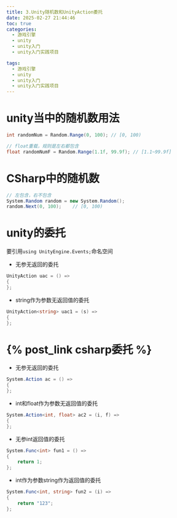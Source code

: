 ```yaml
---
title: 3.Unity随机数和UnityAction委托
date: 2025-02-27 21:44:46
toc: true
categories:
  - 游戏引擎
  - unity
  - unity入门
  - unity入门实践项目

tags:
  - 游戏引擎
  - unity
  - unity入门
  - unity入门实践项目
---
```


# unity当中的随机数用法
```cs
int randomNum = Random.Range(0, 100); // [0, 100)

// float重载，规则是左右都包含
float randomNumF = Random.Range(1.1f, 99.9f); // [1.1~99.9f]
```

# CSharp中的随机数
```cs
// 左包含，右不包含
System.Random random = new System.Random();
random.Next(0, 100);    // [0, 100)
```

# unity的委托
要引用`using UnityEngine.Events;`命名空间

- 无参无返回的委托
```cs
UnityAction uac = () =>
{
};
```

- string作为参数无返回值的委托
```cs
UnityAction<string> uac1 = (s) =>
{
};
```

# {% post_link csharp委托 %}
- 无参无返回的委托
```cs
System.Action ac = () =>
{
};
```


- int和float作为参数无返回值的委托
```cs
System.Action<int, float> ac2 = (i, f) =>
{
};
```


- 无参int返回值的委托
```cs
System.Func<int> fun1 = () =>
{
    return 1;
};
```


- int作为参数string作为返回值的委托
```cs
System.Func<int, string> fun2 = (i) =>
{
    return "123";
};
```